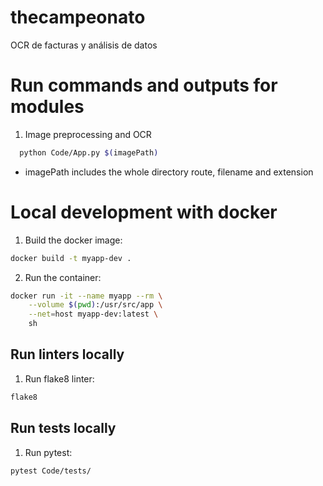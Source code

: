 # thecampeonato

OCR de facturas y análisis de datos

# Run commands and outputs for modules
1. Image preprocessing and OCR
```sh
  python Code/App.py $(imagePath)
```
- imagePath includes the whole directory route, filename and extension


# Local development with docker

1. Build the docker image:
```sh
docker build -t myapp-dev .
```
2. Run the container:
  ```sh
  docker run -it --name myapp --rm \
      --volume $(pwd):/usr/src/app \
      --net=host myapp-dev:latest \
      sh
  ```

## Run linters locally

1. Run flake8 linter:
```sh
flake8
```

## Run tests locally

1. Run pytest:
```sh
pytest Code/tests/
```
